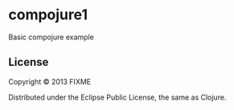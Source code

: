 # compojure1

Basic compojure example

## License

Copyright © 2013 FIXME

Distributed under the Eclipse Public License, the same as Clojure.
